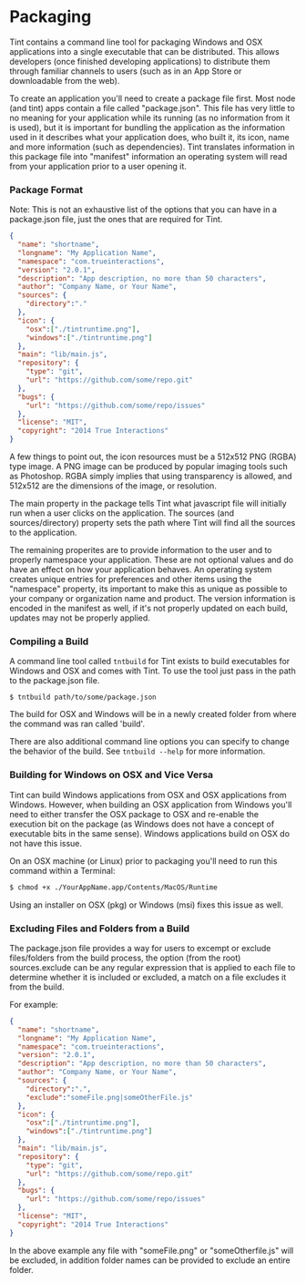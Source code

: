 # Packaging #

Tint contains a command line tool for packaging Windows and OSX applications into a single executable that can be distributed. This allows developers (once finished developing applications) to distribute them through familiar channels to users (such as in an App Store or downloadable from the web).

To create an application you'll need to create a package file first.  Most node (and tint) apps contain a file called "package.json".  This file has very little to no meaning for your application while its running (as no information from it is used), but it is important for bundling the application as the information used in it describes what your application does, who built it, its icon, name and more information (such as dependencies).  Tint translates information in this package file into "manifest" information an operating system will read from your application prior to a user opening it. 

### Package Format ###

Note: This is not an exhaustive list of the options that you can have in a package.json file, just the ones that are required for Tint. 

```json
{
  "name": "shortname",
  "longname": "My Application Name",
  "namespace": "com.trueinteractions",
  "version": "2.0.1",
  "description": "App description, no more than 50 characters",
  "author": "Company Name, or Your Name",
  "sources": {
    "directory":"."
  },
  "icon": {
    "osx":["./tintruntime.png"],
    "windows":["./tintruntime.png"]
  },
  "main": "lib/main.js",
  "repository": {
    "type": "git",
    "url": "https://github.com/some/repo.git"
  },
  "bugs": {
    "url": "https://github.com/some/repo/issues"
  },
  "license": "MIT",
  "copyright": "2014 True Interactions"
}
```

A few things to point out, the icon resources must be a 512x512 PNG (RGBA) type image. A PNG image can be produced by popular imaging tools such as Photoshop. RGBA simply implies that using transparency is allowed, and 512x512 are the dimensions of the image, or resolution. 

The main property in the package tells Tint what javascript file will initially run when a user clicks on the application. The sources (and sources/directory) property sets the path where Tint will find all the sources to the application.

The remaining properites are to provide information to the user and to properly namespace your application.  These are not optional values and do have an effect on how your application behaves.  An operating system creates unique entries for preferences and other items using the "namespace" property, its important to make this as unique as possible to your company or organization name and product.  The version information is encoded in the manifest as well, if it's not properly updated on each build, updates may not be properly applied. 

### Compiling a Build ###

A command line tool called ```tntbuild``` for Tint exists to build executables for Windows and OSX and comes with Tint. To use the tool just pass in the path to the package.json file. 

```
$ tntbuild path/to/some/package.json
```

The build for OSX and Windows will be in a newly created folder from where the command was ran called 'build'.

There are also additional command line options you can specify to change the behavior of the build.  See ```tntbuild --help``` for more information.

### Building for Windows on OSX and Vice Versa ###

Tint can build Windows applications from OSX and OSX applications from Windows.  However, when building an OSX application from Windows you'll need to either transfer the OSX package to OSX and re-enable the execution bit on the package (as Windows does not have a concept of executable bits in the same sense). Windows applications build on OSX do not have this issue.

On an OSX machine (or Linux) prior to packaging you'll need to run this command within a Terminal:

```bash
$ chmod +x ./YourAppName.app/Contents/MacOS/Runtime
```

Using an installer on OSX (pkg) or Windows (msi) fixes this issue as well. 

### Excluding Files and Folders from a Build ###

The package.json file provides a way for users to excempt or exclude files/folders from the build process, the option (from the root) sources.exclude can be any regular expression that is applied to each file to determine whether it is included or excluded, a match on a file excludes it from the build. 

For example:

```json
{
  "name": "shortname",
  "longname": "My Application Name",
  "namespace": "com.trueinteractions",
  "version": "2.0.1",
  "description": "App description, no more than 50 characters",
  "author": "Company Name, or Your Name",
  "sources": {
    "directory":".",
    "exclude":"someFile.png|someOtherFile.js"
  },
  "icon": {
    "osx":["./tintruntime.png"],
    "windows":["./tintruntime.png"]
  },
  "main": "lib/main.js",
  "repository": {
    "type": "git",
    "url": "https://github.com/some/repo.git"
  },
  "bugs": {
    "url": "https://github.com/some/repo/issues"
  },
  "license": "MIT",
  "copyright": "2014 True Interactions"
}
```

In the above example any file with "someFile.png" or "someOtherfile.js" will be excluded, in addition folder names can be provided to exclude an entire folder.
